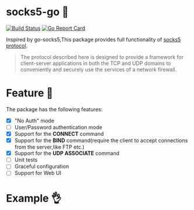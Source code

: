# socks5-go 🎉
[![Build Status](https://travis-ci.com/realzhangliu/socks5-go.svg?branch=dev)](https://travis-ci.com/realzhangliu/socks5-go)
[![Go Report Card](https://goreportcard.com/badge/github.com/realzhangliu/socks5-go)](https://goreportcard.com/report/github.com/realzhangliu/socks5-go)

Inspired by go-socks5,This package provides full functionality of [socks5 protocol](https://www.rfc-editor.org/rfc/pdfrfc/rfc1928.txt.pdf).

>The protocol described here is designed to provide a framework for client-server applications in both the TCP and UDP domains to conveniently and securely use the services of a network firewall.


Feature 🎯
=======
The package has the following features:
- [x] "No Auth" mode
- [ ] User/Password authentication mode
- [x] Support for the **CONNECT** command
- [x] Support for the **BIND** command(require the client to accept connections from the server,like FTP etc.)
- [x] Support for the **UDP ASSOCIATE** command
- [ ] Unit tests
- [ ] Graceful configuration
- [ ] Support for  Web UI

Example 👌
=======